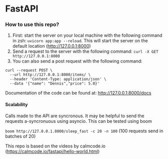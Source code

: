 # FastAPI

### How to use this repo?
1. First: start the server on your local machine with the following command in zsh: 
`uvicorn app:app --reload`. This will start the server on the default location (http://127.0.0.1:8000)
2. Send a request to the server with the following command:
`curl -X GET http://127.0.0.1:8000`
3. You can also send a post request with the following command:
```
curl --request POST \
  --url http://127.0.0.1:8000/items/ \
  --header 'Content-Type: application/json' \
  --data '{"name": "Dennis","price": 5.0}'
```

Documentation of the code can be found at:
http://127.0.0.1:8000/docs

#### Scalability
Calls made to the API are syncronous. It may be helpful to send the requests a-syncronuous using asyncio.
This can be tested using boom

`boom http://127.0.0.1.8000/sleep_fast -c 20 -n 100`
(100 requests send in batches of 20)

This repo is based on the videos by calmcode.io (https://calmcode.io/fastapi/hello-world.html)

